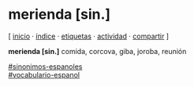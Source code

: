 # merienda [sin.]
[ [inicio](https://github.com/jucardus/jucardus.github.io/blob/main/index.md) · [índice](https://github.com/jucardus/jucardus.github.io/blob/main/indice.md) · [etiquetas](https://github.com/jucardus/jucardus.github.io/blob/main/etiquetas.md) · [actividad](https://github.com/jucardus/jucardus.github.io/blob/main/actividad.md) · [compartir](https://x.com/intent/tweet?text=merienda+%5Bsin.%5D+%E2%80%94+Sin%C3%B3nimos+espa%C3%B1oles%2C+Vocabulario+espa%C3%B1ol%0A%0A%E2%86%92+https%3A%2F%2Fgithub.com%2Fjucardus%2Fjucardus.github.io%2Fblob%2Fmain%2Fm%2Fe%2Fr%2Fmerienda-sin.md%0A%0A%23sinonimos_espanoles_jucardus%0A%23vocabulario_espanol_jucardus) ]

**merienda [sin.]** comida, corcova, giba, joroba, reunión

[#sinonimos-espanoles](https://github.com/jucardus/jucardus.github.io/blob/main/s/i/sinonimos-espanoles.md)  
[#vocabulario-espanol](https://github.com/jucardus/jucardus.github.io/blob/main/v/o/vocabulario-espanol.md)
